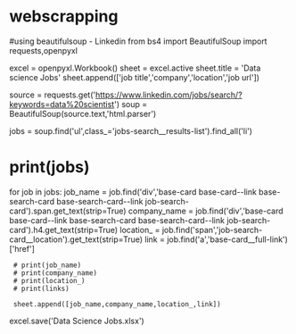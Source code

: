 # webscrapping
#using beautifulsoup - Linkedin
from bs4 import BeautifulSoup
import requests,openpyxl

excel = openpyxl.Workbook()
sheet = excel.active
sheet.title = 'Data science Jobs'
sheet.append(['job title','company','location','job url'])

source = requests.get('https://www.linkedin.com/jobs/search/?keywords=data%20scientist')
soup = BeautifulSoup(source.text,'html.parser')

jobs = soup.find('ul',class_='jobs-search__results-list').find_all('li')
# print(jobs)
for job in jobs:
     job_name = job.find('div','base-card base-card--link base-search-card base-search-card--link job-search-card').span.get_text(strip=True)
     company_name = job.find('div','base-card base-card--link base-search-card base-search-card--link job-search-card').h4.get_text(strip=True)
     location_ = job.find('span','job-search-card__location').get_text(strip=True)
     link = job.find('a','base-card__full-link')['href']

     # print(job_name)
     # print(company_name)
     # print(location_)
     # print(links)

     sheet.append([job_name,company_name,location_,link])
excel.save('Data Science Jobs.xlsx')
